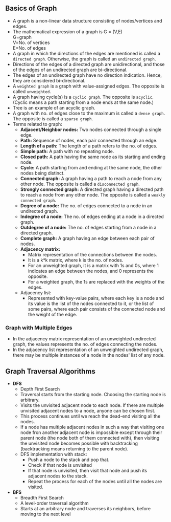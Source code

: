 ## **Basics of Graph**

- A graph is a non-linear data structure consisting of nodes/vertices and edges.
- The mathematical expression of a graph is G = (V,E)  
   G=graph  
   V=No. of vertices  
   E=No. of edges
- A graph in which the directions of the edges are mentioned is called a `directed graph`. Otherwise, the graph is called an `undirected graph`.
- Directions of the edges of a directed graph are unidirectional, and those of the edges of an undirected graph are bi-directional.
- The edges of an undirected graph have no direction indication. Hence, they are considered bi-directional.
- A `weighted graph` is a graph with value-assigned edges. The opposite is called `unweighted`.
- A graph having cycle(s) is a `cyclic graph`. The opposite is `acyclic`. (Cyclic means a path starting from a node ends at the same node.)
- Tree is an example of an acyclic graph.
- A graph with no. of edges close to the maximum is called a `dense graph`. The opposite is called a `sparse graph`.
- Terms related to graph:
  - **Adjacent/Neighbor nodes:** Two nodes connected through a single edge.
  - **Path:** Sequence of nodes, each pair connected through an edge.
  - **Length of a path:** The length of a path refers to the no. of edges.
  - **Simple path:** A path with no repeating node.
  - **Closed path:** A path having the same node as its starting and ending node.
  - **Cycle:** A path starting from and ending at the same node, the other nodes being distinct.
  - **Connected graph:** A graph having a path to reach a node from any other node. The opposite is called a `disconnected graph`.
  - **Strongly connected graph:** A directed graph having a directed path to reach a node from any other node. The opposite is called a `weakly connected graph`.
  - **Degree of a node:** The no. of edges connected to a node in an undirected graph.
  - **Indegree of a node:** The no. of edges ending at a node in a directed graph.
  - **Outdegree of a node:** The no. of edges starting from a node in a directed graph.
  - **Complete graph:** A graph having an edge between each pair of nodes.
  - **Adjacency matrix:**
    - Matrix representation of the connections between the nodes.
    - It is a k\*k matrix, where k is the no. of nodes.
    - For an unweighted graph, it is a matrix with 1s and 0s, where 1 indicates an edge between the nodes, and 0 represents the opposite.
    - For a weighted graph, the 1s are replaced with the weights of the edges.
  - Adjacency list:
    - Represented with key-value pairs, where each key is a node and its value is the list of the nodes connected to it, or the list of some pairs, where each pair consists of the connected node and the weight of the edge.

### Graph with Multiple Edges

- In the adjacency matrix representation of an unweighted undirected graph, the values represents the no. of edges connecting the nodes.
- In the adjacency list representation of an unweighted undirected graph, there may be multiple instances of a node in the nodes' list of any node.

## **Graph Traversal Algorithms**

- **DFS**
  - Depth First Search
  - Traversal starts from the starting node. Choosing the starting node is arbitrary.
  - Visits the unvisited adjacent node to each node. If there are multiple unvisited adjacent nodes to a node, anyone can be chosen first.
  - This process continues until we reach the dead-end visiting all the nodes.
  - If a node has multiple adjacent nodes in such a way that visiting one node fron another adjacent node is impossible except through their parent node (the node both of them connected with), then visiting the unvisited node becomes possible with backtracking (backtracking means returning to the parent node).
  - DFS implementation with stack:
    - Push a node to the stack and pop that.
    - Check if that node is unvisited
    - If that node is unvisited, then visit that node and push its adjacent nodes to the stack.
    - Repeat the process for each of the nodes until all the nodes are visited.
- **BFS**
  - Breadth First Search
  - A level-order traversal algorithm
  - Starts at an arbitrary node and traverses its neighbors, before moving to the next level
